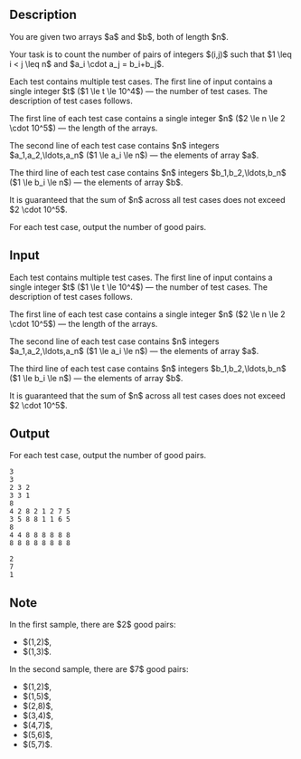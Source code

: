## Description

<div><p>You are given two arrays $a$ and $b$, both of length $n$.</p><p>Your task is to count the number of pairs of integers $(i,j)$ such that $1 \leq i &lt; j \leq n$ and $a_i \cdot a_j = b_i+b_j$.</p></div><div class="input-specification"><p>Each test contains multiple test cases. The first line of input contains a single integer $t$ ($1 \le t \le 10^4$)&nbsp;— the number of test cases. The description of test cases follows.</p><p>The first line of each test case contains a single integer $n$ ($2 \le n \le 2 \cdot 10^5$)&nbsp;— the length of the arrays.</p><p>The second line of each test case contains $n$ integers $a_1,a_2,\ldots,a_n$ ($1 \le a_i \le n$)&nbsp;— the elements of array $a$.</p><p>The third line of each test case contains $n$ integers $b_1,b_2,\ldots,b_n$ ($1 \le b_i \le n$)&nbsp;— the elements of array $b$.</p><p>It is guaranteed that the sum of $n$ across all test cases does not exceed $2 \cdot 10^5$.</p></div><div class="output-specification"><p>For each test case, output the number of good pairs.</p></div>

## Input

<p>Each test contains multiple test cases. The first line of input contains a single integer $t$ ($1 \le t \le 10^4$)&nbsp;— the number of test cases. The description of test cases follows.</p><p>The first line of each test case contains a single integer $n$ ($2 \le n \le 2 \cdot 10^5$)&nbsp;— the length of the arrays.</p><p>The second line of each test case contains $n$ integers $a_1,a_2,\ldots,a_n$ ($1 \le a_i \le n$)&nbsp;— the elements of array $a$.</p><p>The third line of each test case contains $n$ integers $b_1,b_2,\ldots,b_n$ ($1 \le b_i \le n$)&nbsp;— the elements of array $b$.</p><p>It is guaranteed that the sum of $n$ across all test cases does not exceed $2 \cdot 10^5$.</p>

## Output

<p>For each test case, output the number of good pairs.</p>





```input1|2,3,4,8,9,10
3
3
2 3 2
3 3 1
8
4 2 8 2 1 2 7 5
3 5 8 8 1 1 6 5
8
4 4 8 8 8 8 8 8
8 8 8 8 8 8 8 8
```




```output1
2
7
1
```



## Note

<p>In the first sample, there are $2$ good pairs:</p><ul> <li> $(1,2)$, </li><li> $(1,3)$. </li></ul><p>In the second sample, there are $7$ good pairs:</p><ul> <li> $(1,2)$, </li><li> $(1,5)$, </li><li> $(2,8)$, </li><li> $(3,4)$, </li><li> $(4,7)$, </li><li> $(5,6)$, </li><li> $(5,7)$. </li></ul>
